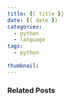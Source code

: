 ```yaml
---
title: {{ title }}
date: {{ date }}
categories:
  - python
  - language
tags:
  - python
  
thumbnail:  
---
```


### Related Posts
